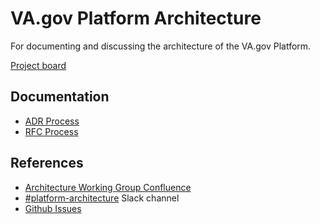 # VA.gov Platform Architecture

For documenting and discussing the architecture of the VA.gov Platform.

[Project board](https://github.com/orgs/department-of-veterans-affairs/projects/710/views/1)

## Documentation
- [ADR Process](https://github.com/department-of-veterans-affairs/va.gov-platform-architecture/blob/main/adr/README.md)
- [RFC Process](https://github.com/department-of-veterans-affairs/va.gov-platform-architecture/blob/main/rfc/README.md)


## References
- [Architecture Working Group Confluence](https://vfs.atlassian.net/wiki/spaces/ECP/pages/1872363553/Platform+Architecture+Working+Group)
- [#platform-architecture](https://dsva.slack.com/archives/C0229UT3HSR) Slack channel
- [Github Issues](https://github.com/department-of-veterans-affairs/va.gov-team/labels/platform-architecture-working-group)
